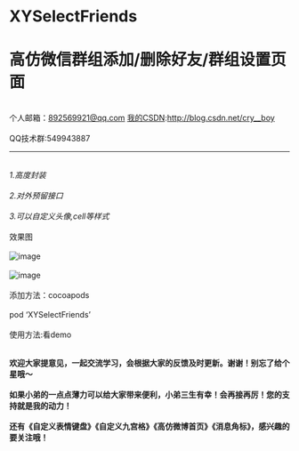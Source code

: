 # XYSelectFriends
高仿微信群组添加/删除好友/群组设置页面
===
<br>个人邮箱：892569921@qq.com [我的CSDN](http://blog.csdn.net/cry__boy):http://blog.csdn.net/cry__boy <br/>
<br>QQ技术群:549943887</br>
___
<br>*1.高度封装*</br>
<br>*2.对外预留接口*</br>
<br>*3.可以自定义头像,cell等样式*</br>
<br>效果图</br>
<br>![image](https://github.com/cryboyofyu/XYSelectFriends/blob/master/XYSelectFriendsExample/XYImages/xy_show1.gif)<br/>
<br>![image](https://github.com/cryboyofyu/XYSelectFriends/blob/master/XYSelectFriendsExample/XYImages/xy_show2.gif)<br/>
<br>添加方法：cocoapods<br/>
<br>pod ‘XYSelectFriends’<br/> 
<br>使用方法:看demo</br>

<br>**欢迎大家提意见，一起交流学习，会根据大家的反馈及时更新。谢谢！别忘了给个星哦～**<br/>
<br>**如果小弟的一点点薄力可以给大家带来便利，小弟三生有幸！会再接再厉！您的支持就是我的动力！**<br/>
<br>**还有《自定义表情键盘》《自定义九宫格》《高仿微博首页》《消息角标》，感兴趣的要关注哦！**<br/>
